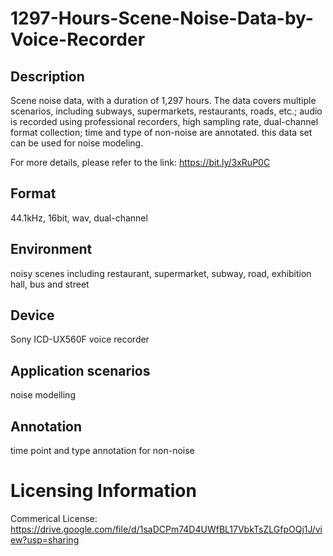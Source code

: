 # 1297-Hours-Scene-Noise-Data-by-Voice-Recorder


## Description
Scene noise data, with a duration of 1,297 hours. The data covers multiple scenarios, including subways, supermarkets, restaurants, roads, etc.; audio is recorded using professional recorders, high sampling rate, dual-channel format collection; time and type of non-noise are annotated. this data set can be used for noise modeling.

For more details, please refer to the link: https://bit.ly/3xRuP0C

## Format
44.1kHz, 16bit, wav, dual-channel

## Environment
noisy scenes including restaurant, supermarket, subway, road, exhibition hall, bus and street

## Device
Sony ICD-UX560F voice recorder

## Application scenarios
noise modelling

## Annotation
time point and type annotation for non-noise

# Licensing Information
Commerical License: https://drive.google.com/file/d/1saDCPm74D4UWfBL17VbkTsZLGfpOQj1J/view?usp=sharing
